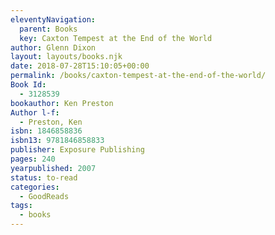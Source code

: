 ```yaml
---
eleventyNavigation:
  parent: Books
  key: Caxton Tempest at the End of the World
author: Glenn Dixon
layout: layouts/books.njk
date: 2018-07-28T15:10:05+00:00
permalink: /books/caxton-tempest-at-the-end-of-the-world/
Book Id:
  - 3128539
bookauthor: Ken Preston
Author l-f:
  - Preston, Ken
isbn: 1846858836
isbn13: 9781846858833
publisher: Exposure Publishing
pages: 240
yearpublished: 2007
status: to-read
categories:
  - GoodReads
tags:
  - books
---
```

